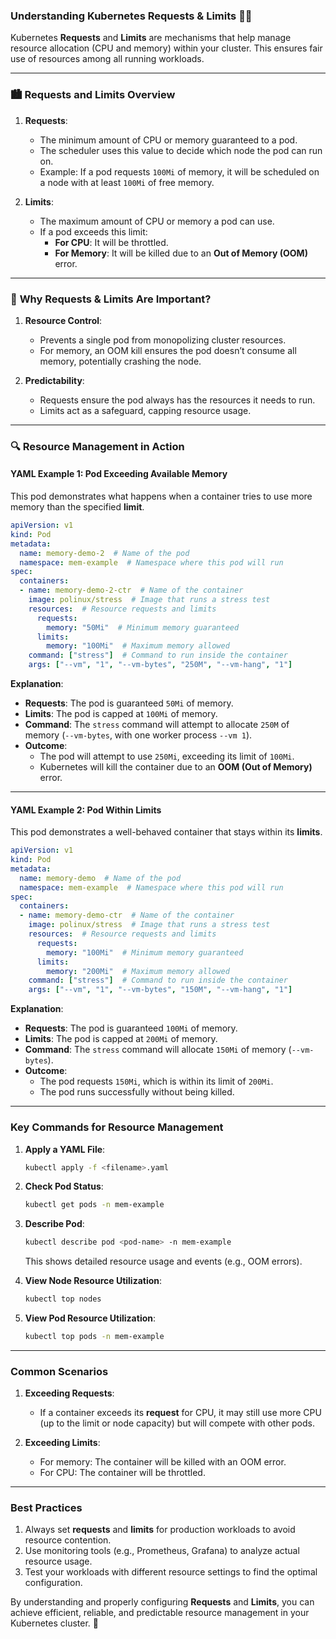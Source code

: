 ### Understanding Kubernetes Requests & Limits 🚀🔧

Kubernetes **Requests** and **Limits** are mechanisms that help manage resource allocation (CPU and memory) within your cluster. This ensures fair use of resources among all running workloads.

---

### 🏙️ **Requests and Limits Overview**

1. **Requests**:
   - The minimum amount of CPU or memory guaranteed to a pod.
   - The scheduler uses this value to decide which node the pod can run on.
   - Example: If a pod requests `100Mi` of memory, it will be scheduled on a node with at least `100Mi` of free memory.

2. **Limits**:
   - The maximum amount of CPU or memory a pod can use.
   - If a pod exceeds this limit:
     - **For CPU**: It will be throttled.
     - **For Memory**: It will be killed due to an **Out of Memory (OOM)** error.

---

### 🧐 **Why Requests & Limits Are Important?**

1. **Resource Control**:
   - Prevents a single pod from monopolizing cluster resources.
   - For memory, an OOM kill ensures the pod doesn’t consume all memory, potentially crashing the node.

2. **Predictability**:
   - Requests ensure the pod always has the resources it needs to run.
   - Limits act as a safeguard, capping resource usage.

---

### 🔍 **Resource Management in Action**

#### YAML Example 1: Pod Exceeding Available Memory
This pod demonstrates what happens when a container tries to use more memory than the specified **limit**.

```yaml
apiVersion: v1
kind: Pod
metadata:
  name: memory-demo-2  # Name of the pod
  namespace: mem-example  # Namespace where this pod will run
spec:
  containers:
  - name: memory-demo-2-ctr  # Name of the container
    image: polinux/stress  # Image that runs a stress test
    resources:  # Resource requests and limits
      requests:
        memory: "50Mi"  # Minimum memory guaranteed
      limits:
        memory: "100Mi"  # Maximum memory allowed
    command: ["stress"]  # Command to run inside the container
    args: ["--vm", "1", "--vm-bytes", "250M", "--vm-hang", "1"]
```

**Explanation**:
- **Requests**: The pod is guaranteed `50Mi` of memory.
- **Limits**: The pod is capped at `100Mi` of memory. 
- **Command**: The `stress` command will attempt to allocate `250M` of memory (`--vm-bytes`, with one worker process `--vm 1`).
- **Outcome**:
  - The pod will attempt to use `250Mi`, exceeding its limit of `100Mi`.
  - Kubernetes will kill the container due to an **OOM (Out of Memory)** error.

---

#### YAML Example 2: Pod Within Limits
This pod demonstrates a well-behaved container that stays within its **limits**.

```yaml
apiVersion: v1
kind: Pod
metadata:
  name: memory-demo  # Name of the pod
  namespace: mem-example  # Namespace where this pod will run
spec:
  containers:
  - name: memory-demo-ctr  # Name of the container
    image: polinux/stress  # Image that runs a stress test
    resources:  # Resource requests and limits
      requests:
        memory: "100Mi"  # Minimum memory guaranteed
      limits:
        memory: "200Mi"  # Maximum memory allowed
    command: ["stress"]  # Command to run inside the container
    args: ["--vm", "1", "--vm-bytes", "150M", "--vm-hang", "1"]
```

**Explanation**:
- **Requests**: The pod is guaranteed `100Mi` of memory.
- **Limits**: The pod is capped at `200Mi` of memory.
- **Command**: The `stress` command will allocate `150Mi` of memory (`--vm-bytes`).
- **Outcome**:
  - The pod requests `150Mi`, which is within its limit of `200Mi`.
  - The pod runs successfully without being killed.

---

### Key Commands for Resource Management

1. **Apply a YAML File**:
   ```bash
   kubectl apply -f <filename>.yaml
   ```

2. **Check Pod Status**:
   ```bash
   kubectl get pods -n mem-example
   ```

3. **Describe Pod**:
   ```bash
   kubectl describe pod <pod-name> -n mem-example
   ```
   This shows detailed resource usage and events (e.g., OOM errors).

4. **View Node Resource Utilization**:
   ```bash
   kubectl top nodes
   ```

5. **View Pod Resource Utilization**:
   ```bash
   kubectl top pods -n mem-example
   ```

---

### Common Scenarios

1. **Exceeding Requests**:
   - If a container exceeds its **request** for CPU, it may still use more CPU (up to the limit or node capacity) but will compete with other pods.

2. **Exceeding Limits**:
   - For memory: The container will be killed with an OOM error.
   - For CPU: The container will be throttled.

---

### Best Practices

1. Always set **requests** and **limits** for production workloads to avoid resource contention.
2. Use monitoring tools (e.g., Prometheus, Grafana) to analyze actual resource usage.
3. Test your workloads with different resource settings to find the optimal configuration.

By understanding and properly configuring **Requests** and **Limits**, you can achieve efficient, reliable, and predictable resource management in your Kubernetes cluster. 🚀
